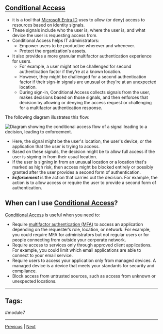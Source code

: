 ## [Conditional Access ](https://learn.microsoft.com/en-us/entra/identity/conditional-access/overview)
- it is a tool that [Microsoft Entra ID](terminologies#Microsoft-Entra-ID) uses to allow (or deny) access to resources based on identity signals. 
- These signals include who the user is, where the user is, and what device the user is requesting access from.
- Conditional Access helps IT administrators:
	- Empower users to be productive wherever and whenever.
	- Protect the organization's assets.
- It also provides a more granular multifactor authentication experience for users. 
	- For example, a user might not be challenged for second authentication factor if they're at a known location. 
	- However, they might be challenged for a second authentication factor if their sign-in signals are unusual or they're at an unexpected location.
	- During sign-in, Conditional Access collects signals from the user, makes decisions based on those signals, and then enforces that decision by allowing or denying the access request or challenging for a multifactor authentication response.

The following diagram illustrates this flow:

![Diagram showing the conditional access flow of a signal leading to a decision, leading to enforcement.](https://learn.microsoft.com/en-us/training/wwl-azure/describe-azure-identity-access-security/media/conditional-access-9bd268b8.png)

- Here, the signal might be the user's location, the user's device, or the application that the user is trying to access.
- Based on these signals, the decision might be to allow full access if the user is signing in from their usual location. 
- If the user is signing in from an unusual location or a location that's marked as high risk, then access might be blocked entirely or possibly granted after the user provides a second form of authentication.
- ***Enforcement*** is the action that carries out the decision. For example, the action is to allow access or require the user to provide a second form of authentication.

## When can I use [Conditional Access](https://learn.microsoft.com/en-us/entra/identity/conditional-access/overview)?

[Conditional Access](https://learn.microsoft.com/en-us/entra/identity/conditional-access/overview) is useful when you need to:
- Require [multifactor authentication (MFA)](terminologies#MFA) to access an application depending on the requester’s role, location, or network. For example, you could require MFA for administrators but not regular users or for people connecting from outside your corporate network.
- Require access to services only through approved client applications. For example, you could limit which email applications are able to connect to your email service.
- Require users to access your application only from managed devices. A managed device is a device that meets your standards for security and compliance.
- Block access from untrusted sources, such as access from unknown or unexpected locations.

---
## Tags:
#module7  

---
[Previous](Describe-Azure-External-Identities.md) | [Next](Describe-Azure-Role-Based-Access-Control.md)
